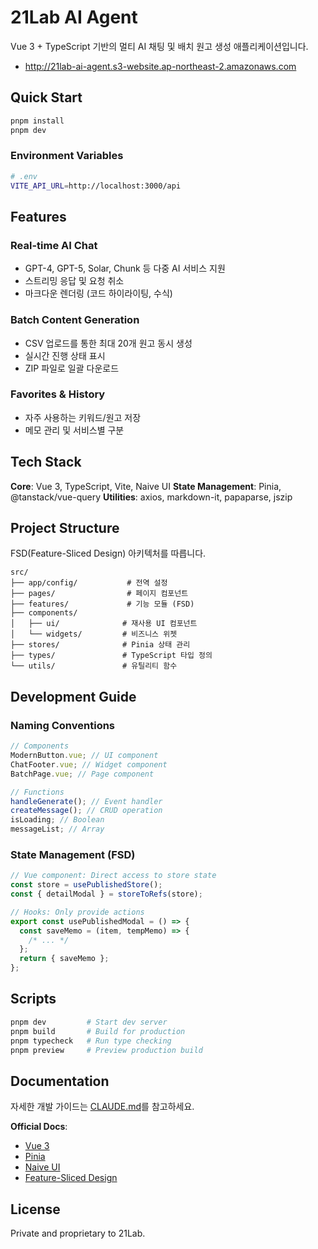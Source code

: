 # 21Lab AI Agent

Vue 3 + TypeScript 기반의 멀티 AI 채팅 및 배치 원고 생성 애플리케이션입니다.

- http://21lab-ai-agent.s3-website.ap-northeast-2.amazonaws.com

## Quick Start

```bash
pnpm install
pnpm dev
```

### Environment Variables

```bash
# .env
VITE_API_URL=http://localhost:3000/api
```

## Features

### Real-time AI Chat

- GPT-4, GPT-5, Solar, Chunk 등 다중 AI 서비스 지원
- 스트리밍 응답 및 요청 취소
- 마크다운 렌더링 (코드 하이라이팅, 수식)

### Batch Content Generation

- CSV 업로드를 통한 최대 20개 원고 동시 생성
- 실시간 진행 상태 표시
- ZIP 파일로 일괄 다운로드

### Favorites & History

- 자주 사용하는 키워드/원고 저장
- 메모 관리 및 서비스별 구분

## Tech Stack

**Core**: Vue 3, TypeScript, Vite, Naive UI
**State Management**: Pinia, @tanstack/vue-query
**Utilities**: axios, markdown-it, papaparse, jszip

## Project Structure

FSD(Feature-Sliced Design) 아키텍처를 따릅니다.

```
src/
├── app/config/           # 전역 설정
├── pages/                # 페이지 컴포넌트
├── features/             # 기능 모듈 (FSD)
├── components/
│   ├── ui/              # 재사용 UI 컴포넌트
│   └── widgets/         # 비즈니스 위젯
├── stores/              # Pinia 상태 관리
├── types/               # TypeScript 타입 정의
└── utils/               # 유틸리티 함수
```

## Development Guide

### Naming Conventions

```typescript
// Components
ModernButton.vue; // UI component
ChatFooter.vue; // Widget component
BatchPage.vue; // Page component

// Functions
handleGenerate(); // Event handler
createMessage(); // CRUD operation
isLoading; // Boolean
messageList; // Array
```

### State Management (FSD)

```typescript
// Vue component: Direct access to store state
const store = usePublishedStore();
const { detailModal } = storeToRefs(store);

// Hooks: Only provide actions
export const usePublishedModal = () => {
  const saveMemo = (item, tempMemo) => {
    /* ... */
  };
  return { saveMemo };
};
```

## Scripts

```bash
pnpm dev         # Start dev server
pnpm build       # Build for production
pnpm typecheck   # Run type checking
pnpm preview     # Preview production build
```

## Documentation

자세한 개발 가이드는 [CLAUDE.md](./CLAUDE.md)를 참고하세요.

**Official Docs**:

- [Vue 3](https://vuejs.org/)
- [Pinia](https://pinia.vuejs.org/)
- [Naive UI](https://www.naiveui.com/)
- [Feature-Sliced Design](https://feature-sliced.design/)

## License

Private and proprietary to 21Lab.
